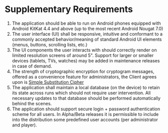 # Supplementary Requirements

1.  The application should be able to run on Android phones equipped with Android KitKat 4.4 and above (up to the most recent Android Nougat 7.0)
1.  The user interface (UI) shall be responsive, intuitive and conformant to a commonly accepted behavior/meaning of standard Android UI elements (menus, buttons, scrolling lists, etc.)
1.  The UI components the user interacts with should correctly render on limited resolution screens of around 5". Support for larger or smaller devices (tablets, TVs, watches) may be added in maintenance releases in case of demand.
1.  The strength of cryptographic encryption for cryptogram messages, offered as a convenience feature for administrators, the Client agrees upon is [Simple Substitution Cipher](https://en.wikipedia.org/wiki/Substitution_cipher)
1.  The application shall maintain a local database (on the device) to retain its state across runs which should not require user intervention. All necessary updates to that database should be performed automatically behind the scenes.
1.  The application should support secure login + password authentication scheme for all users. In Alpha/Beta releases it is permissible to include into the distribution some predefined user accounts (per administrator and player).
